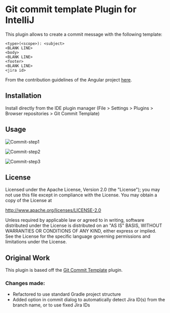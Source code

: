 # Git commit template Plugin for IntelliJ
<!-- Plugin description -->
This plugin allows to create a commit message with the following template:

```
<type>(<scope>): <subject>
<BLANK LINE>
<body>
<BLANK LINE>
<footer>
<BLANK LINE>
<jira id>
```

<!-- Plugin description end -->

From the contribution guidelines of the Angular project [here](https://github.com/angular/angular.js/blob/master/CONTRIBUTING.md#commit-message-format).

## Installation

Install directly from the IDE plugin manager (File > Settings > Plugins > Browser repositories > Git Commit Template)

## Usage

![Commit-step1](static/commit-template-1.png)

![Commit-step2](static/commit-template-2.png)

![Commit-step3](static/commit-template-3.png)


## License

Licensed under the Apache License, Version 2.0 (the "License");
you may not use this file except in compliance with the License.
You may obtain a copy of the License at

   http://www.apache.org/licenses/LICENSE-2.0

Unless required by applicable law or agreed to in writing, software
distributed under the License is distributed on an "AS IS" BASIS,
WITHOUT WARRANTIES OR CONDITIONS OF ANY KIND, either express or implied.
See the License for the specific language governing permissions and
limitations under the License.

## Original Work

This plugin is based off the [Git Commit Template](https://github.com/MobileTribe/commit-template-idea-plugin) plugin.

### Changes made:

* Refactored to use standard Gradle project structure
* Added option in commit dialog to automatically detect Jira ID(s) from the branch name, or to use fixed Jira IDs